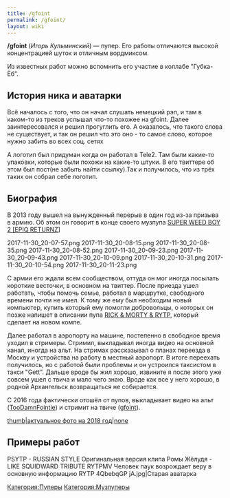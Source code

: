 ```yaml
---
title: /gfoint
permalink: /gfoint/
layout: wiki
---
```


**/gfoint** (*Игорь Кульминский*) — пупер. Его работы отличаются высокой
концентрацией шуток и отличным вордмиксом.

Из известных работ можно вспомнить его участие в коллабе "Губка-Ёб".

## История ника и аватарки

Всё началось с того, что он начал слушать немецкий рэп, и там в каком-то
из треков услышал что-то похожее на gfoint. Далее заинтересовался и
решил прогуглить его. А оказалось, что такого слова не существует, и так
он решил что это оно - то самое слово, которое нужно забить во всех соц.
сетях

А логотип был придуман когда он работал в Tele2. Там были какие-то
упаковки, которые были похожи на какие-то штуки. В его твиттере об этом
был пост(не забыть найти ссылку).Так и получилось, что из трёх таких он
собрал себе логотип.

## Биография

В 2013 году вышел на вынужденный перерыв в один год из-за призыва в
армию. Об этом он говорит в конце своего музпупа [SUPER WEED BOY 2
\[EPIQ RETURNZ](https://www.youtube.com/watch?v=61Gqa-gqjq8)\]

2017-11-30_20-07-57.png 2017-11-30_20-08-15.png 2017-11-30_20-08-35.png
2017-11-30_20-08-52.png 2017-11-30_20-09-23.png 2017-11-30_20-09-43.png
2017-11-30_20-10-09.png 2017-11-30_20-10-31.png 2017-11-30_20-10-54.png
2017-11-30_20-11-23.png

С армии его ждали всем сообществом, оттуда он мог иногда посылать
короткие весточки, в основном на твиттер. После приезда ушел работать,
чтобы помочь семье, работал в маршрутке, свободного времени почти не
имел. К тому же ему был необходим новый компьютер, купить который ему
помогли добровольцы, о которых он позже напишет в описании пупа [RICK &
MORTY & RYTP](https://www.youtube.com/watch?v=BKK8s5JUJ9Y), который
сделает на новом компе.

Далее работал в аэропорту на машине, постепенно в свободное время уходил
в стримеры. Стримил, выкладывал иногда видео на основной канал, иногда
на альт. На стримах рассказывал о планах переезда в Москву и устройства
на работу в местный аэропорт. В итоге переехать получилось, но с работой
были проблемы и он устроился таксистом в такси "Gett". Дальше вроде бы
жил хорошо, извините я после этого уже совсем ушел с твича и мало чего
знаю. Вроде как все у него хорошо, в родной Архангельск возвращаться не
собирается.

С 2016 года фактически отошёл от пупов, выкладывает видео на альт
([TooDamnFointie](https://www.youtube.com/user/djifointie)) и стримит на
твиче ([gfoint](https://twitch.tv/gfoint)).

[thumb\|актуальное фото на 2018
год\|none](Файл:2018-01-16_22-52-44.jpg "wikilink")

## Примеры работ

PSYTP - RUSSIAN STYLE Оригинальная версия клипа Ромы Жёлудя - LIKE
SQUIDWARD TRIBUTE RYTPMV Человек паук возрождает веру в основную
информацию RYTP 4QbebqGP jA.jpg\|Старая аватарка

[Категория:Пуперы](Категория:Пуперы "wikilink")
[Категория:Музпуперы](Категория:Музпуперы "wikilink")

